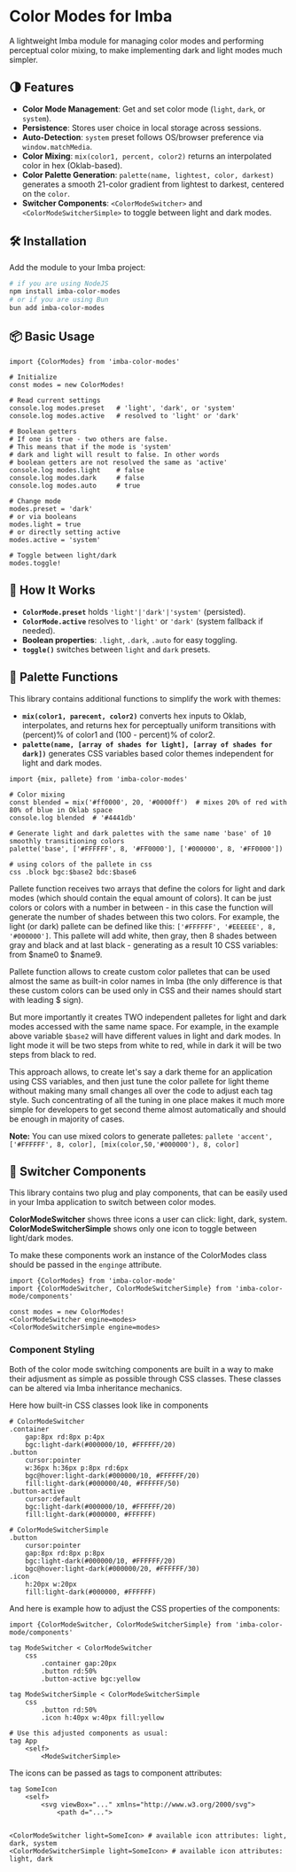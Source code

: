 
# Color Modes for Imba

A lightweight Imba module for managing color modes and performing perceptual color mixing, to make implementing dark and light modes much simpler.

## 🌗 Features

* **Color Mode Management**: Get and set color mode (`light`, `dark`, or `system`).
* **Persistence**: Stores user choice in local storage across sessions.
* **Auto-Detection**: `system` preset follows OS/browser preference via `window.matchMedia`.
* **Color Mixing**: `mix(color1, percent, color2)` returns an interpolated color in hex (Oklab-based).
* **Color Palette Generation**: `palette(name, lightest, color, darkest)` generates a smooth 21-color gradient from lightest to darkest, centered on the `color`.
* **Switcher Components**: `<ColorModeSwitcher>` and `<ColorModeSwitcherSimple>` to toggle between light and dark modes.

## 🛠 Installation

Add the module to your Imba project:

```bash
# if you are using NodeJS
npm install imba-color-modes 
# or if you are using Bun
bun add imba-color-modes
```

## 📦 Basic Usage

```imba
import {ColorModes} from 'imba-color-modes'

# Initialize
const modes = new ColorModes!

# Read current settings
console.log modes.preset   # 'light', 'dark', or 'system'
console.log modes.active   # resolved to 'light' or 'dark'

# Boolean getters
# If one is true - two others are false.
# This means that if the mode is 'system'
# dark and light will result to false. In other words
# boolean getters are not resolved the same as 'active'
console.log modes.light    # false
console.log modes.dark     # false
console.log modes.auto     # true

# Change mode
modes.preset = 'dark'
# or via booleans
modes.light = true
# or directly setting active
modes.active = 'system'

# Toggle between light/dark
modes.toggle!
```

## 🧠 How It Works

* **`ColorMode.preset`** holds `'light'|'dark'|'system'` (persisted).
* **`ColorMode.active`** resolves to `'light'` or `'dark'` (system fallback if needed).
* **Boolean properties**: `.light`, `.dark`, `.auto` for easy toggling.
* **`toggle()`** switches between `light` and `dark` presets.

## 🎨 Palette Functions

This library contains additional functions to simplify the work with themes:
* **`mix(color1, parecent, color2)`** converts hex inputs to Oklab, interpolates, and returns hex for perceptually uniform transitions with (percent)% of color1 and (100 - percent)% of color2.
* **`palette(name, [array of shades for light], [array of shades for dark])`** generates CSS variables based color themes independent for light and dark modes.

```imba
import {mix, pallete} from 'imba-color-modes'

# Color mixing
const blended = mix('#ff0000', 20, '#0000ff')  # mixes 20% of red with 80% of blue in Oklab space
console.log blended  # '#4441db'

# Generate light and dark palettes with the same name 'base' of 10 smoothly transitioning colors
palette('base', ['#FFFFFF', 8, '#FF0000'], ['#000000', 8, '#FF0000'])

# using colors of the pallete in css
css .block bgc:$base2 bdc:$base6
```

Pallete function receives two arrays that define the colors for light and dark modes (which should contain the equal amount of colors). It can be just colors or colors with a number in between - in this case the function will generate the number of shades between this two colors. For example, the light (or dark) pallete can be defined like this: `['#FFFFFF', '#EEEEEE', 8, '#000000']`. This pallete will add white, then gray, then 8 shades between gray and black and at last black - generating as a result 10 CSS variables: from $name0 to $name9.

Pallete function allows to create custom color palletes that can be used almost the same as built-in color names in Imba (the only difference is that these custom colors can be used only in CSS and their names should start with leading $ sign).

But more importantly it creates TWO independent palletes for light and dark modes accessed with the same name space. For example, in the example above variable `$base2` will have different values in light and dark modes. In light mode it will be two steps from white to red, while in dark it will be two steps from black to red.

This approach allows, to create let's say a dark theme for an application using CSS variables, and then just tune the color pallete for light theme without making many small changes all over the code to adjust each tag style. Such concentrating of all the tuning in one place makes it much more simple for developers to get second theme almost automatically and should be enough in majority of cases.

**Note:** You can use mixed colors to generate palletes:
`pallete 'accent', ['#FFFFFF', 8, color], [mix(color,50,'#000000'), 8, color]`


## 🔄 Switcher Components

This library contains two plug and play components, that can be easily used in your Imba application to switch between color modes.

**ColorModeSwitcher** shows three icons a user can click: light, dark, system. 
**ColorModeSwitcherSimple** shows only one icon to toggle between light/dark modes.

To make these components work an instance of the ColorModes class should be passed in the `enginge` attribute. 

```imba
import {ColorModes} from 'imba-color-mode'
import {ColorModeSwitcher, ColorModeSwitcherSimple} from 'imba-color-mode/components'

const modes = new ColorModes!
<ColorModeSwitcher engine=modes>
<ColorModeSwitcherSimple engine=modes>
```

### Component Styling

Both of the color mode switching components are built in a way to make their adjusment as simple as possible through CSS classes. These classes can be altered via Imba inheritance mechanics.

Here how built-in CSS classes look like in components
```imba
# ColorModeSwitcher
.container 
	gap:8px rd:8px p:4px 
	bgc:light-dark(#000000/10, #FFFFFF/20)
.button 
	cursor:pointer 
	w:36px h:36px p:8px rd:6px
	bgc@hover:light-dark(#000000/10, #FFFFFF/20) 
	fill:light-dark(#000000/40, #FFFFFF/50)
.button-active 
	cursor:default 
	bgc:light-dark(#000000/10, #FFFFFF/20) 
	fill:light-dark(#000000, #FFFFFF)
	
# ColorModeSwitcherSimple
.button 
	cursor:pointer
	gap:8px rd:8px p:8px 
	bgc:light-dark(#000000/10, #FFFFFF/20) 
	bgc@hover:light-dark(#000000/20, #FFFFFF/30)
.icon 
	h:20px w:20px 
	fill:light-dark(#000000, #FFFFFF)
```

And here is example how to adjust the CSS properties of the components:
```imba
import {ColorModeSwitcher, ColorModeSwitcherSimple} from 'imba-color-mode/components'

tag ModeSwitcher < ColorModeSwitcher
	css
		.container gap:20px
		.button rd:50%
		.button-active bgc:yellow

tag ModeSwitcherSimple < ColorModeSwitcherSimple
	css
		.button rd:50%
		.icon h:40px w:40px fill:yellow

# Use this adjusted components as usual:
tag App
	<self>
		<ModeSwitcherSimple>

```
The icons can be passed as tags to component attributes:

```imba
tag SomeIcon
	<self>
		<svg viewBox="..." xmlns="http://www.w3.org/2000/svg">
			<path d="...">


<ColorModeSwitcher light=SomeIcon> # available icon attributes: light, dark, system
<ColorModeSwitcherSimple light=SomeIcon> # available icon attributes: light, dark
```